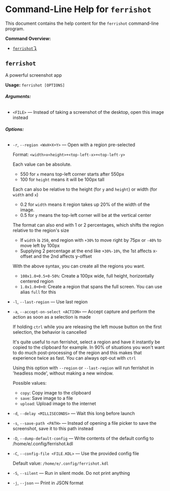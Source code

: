 # Command-Line Help for `ferrishot`

This document contains the help content for the `ferrishot` command-line program.

**Command Overview:**

* [`ferrishot`↴](#ferrishot)

## `ferrishot`

A powerful screenshot app

**Usage:** `ferrishot [OPTIONS]`

###### **Arguments:**

* `<FILE>` — Instead of taking a screenshot of the desktop, open this image instead

###### **Options:**

* `-r`, `--region <WxH+X+Y>` — Open with a region pre-selected

   Format: `<width>x<height>+<top-left-x>+<top-left-y>`

   Each value can be absolute.
   - 550 for `x` means top-left corner starts after 550px
   - 100 for `height` means it will be 100px tall

   Each can also be relative to the height (for `y` and `height`) or width (for `width` and `x`)
   - 0.2 for `width` means it region takes up 20% of the width of the image.
   - 0.5 for `y` means the top-left corner will be at the vertical center

   The format can also end with 1 or 2 percentages, which shifts the region relative to the region's size
   - If `width` is `250`, end region with `+30%` to move right by 75px or `-40%` to move left by 100px
   - Supplying 2 percentage at the end like `+30%-10%`, the 1st affects x-offset and the 2nd affects y-offset

   With the above syntax, you can create all the regions you want.
   - `100x1.0+0.5+0-50%`: Create a 100px wide, full height, horizontally centered region
   - `1.0x1.0+0+0`: Create a region that spans the full screen. You can use alias `full` for this
* `-l`, `--last-region` — Use last region
* `-a`, `--accept-on-select <ACTION>` — Accept capture and perform the action as soon as a selection is made

   If holding `ctrl` while you are releasing the left mouse button on the first selection,
   the behavior is cancelled

   It's quite useful to run ferrishot, select a region and have it instantly be copied to the
   clipboard for example. In 90% of situations you won't want to do much post-processing of
   the region and this makes that experience twice as fast. You can always opt-out with `ctrl`

   Using this option with `--region` or `--last-region` will run ferrishot in 'headless mode',
   without making a new window.

  Possible values:
  - `copy`:
    Copy image to the clipboard
  - `save`:
    Save image to a file
  - `upload`:
    Upload image to the internet

* `-d`, `--delay <MILLISECONDS>` — Wait this long before launch
* `-s`, `--save-path <PATH>` — Instead of opening a file picker to save the screenshot, save it to this path instead
* `-D`, `--dump-default-config` — Write contents of the default config to /home/e/.config/ferrishot.kdl
* `-C`, `--config-file <FILE.KDL>` — Use the provided config file

  Default value: `/home/e/.config/ferrishot.kdl`
* `-S`, `--silent` — Run in silent mode. Do not print anything
* `-j`, `--json` — Print in JSON format



